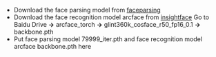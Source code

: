 - Download the face parsing model from [faceparsing](https://github.com/zllrunning/face-parsing.PyTorch)
- Download the face recognition model arcface from [insightface](https://github.com/deepinsight/insightface/tree/master/recognition/arcface_torch) Go to  Baidu Drive **->** arcface_torch **->** glint360k_cosface_r50_fp16_0.1 **->** backbone.pth
- Put face parsing model 79999_iter.pth and face recognition model arcface backbone.pth here
